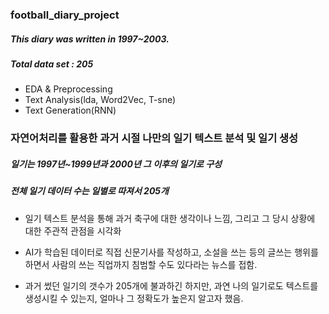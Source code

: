 ### football_diary_project

##### This diary was written in 1997~2003.
##### Total data set : 205 

- EDA & Preprocessing
- Text Analysis(lda, Word2Vec, T-sne)
- Text Generation(RNN)


            
### 자연어처리를 활용한 과거 시절 나만의 일기 텍스트 분석 및 일기 생성 

##### 일기는 1997년~1999년과 2000년 그 이후의 일기로 구성
##### 전체 일기 데이터 수는 일별로 따져서 205개

- 일기 텍스트 분석을 통해 과거 축구에 대한 생각이나 느낌, 그리고 그 당시 상황에 대한 주관적 관점을 시각화

- AI가 학습된 데이터로 직접 신문기사를 작성하고, 소설을 쓰는 등의 글쓰는 행위를 하면서 사람의 쓰는 직업까지 침범할 수도 있다라는 뉴스를 접함.
- 과거 썼던 일기의 갯수가 205개에 불과하긴 하지만, 과연 나의 일기로도 텍스트를 생성시킬 수 있는지, 얼마나 그 정확도가 높은지 알고자 했음.
